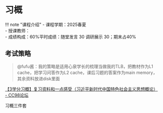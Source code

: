 # 习概

!!! note "课程介绍"
    - 课程学期：2025春夏<br>
    - 授课教师：<br>
    - 成绩构成：60%平时成绩：随堂发言 30 调研展示 30；期末占40%
## 考试策略
> @fufu酱：我的策略是适用心泉学长的梳理当做我的TLB，把教材作为L1 cache，把学习问答作为L2 cache，课后习题的答案作为main memory，其余资料放进disk里面
 
[【3学分习概】复习资料和一点感受（习近平新时代中国特色社会主义思想概论） - CC98论坛](https://www.cc98.org/topic/5807496/1#1)


习概三件套